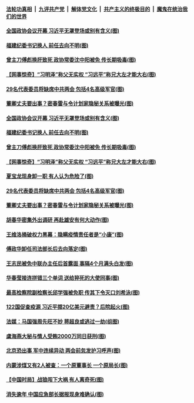 

####  [法轮功真相](../../../../basic/blob/master/README.md?t=05212301) &nbsp;|&nbsp; [九评共产党](../../../../9ping.md/blob/master/README.md?t=05212301) &nbsp;|&nbsp; [解体党文化](../../../../jtdwh.md/blob/master/README.md?t=05212301)  &nbsp;|&nbsp; [共产主义的终极目的](../../../../gczydzjmd.md/blob/master/README.md?t=05212301) &nbsp;|&nbsp; [魔鬼在统治我们的世界](../../../../mgztzwmdsj.md/blob/master/README.md?t=05212301) 

#### [全国政协会议开幕 习近平无罩登场或别有含义(图)](../pages/p2/933954.md?t=05212301) 

#### [福建纪委书记换人 前任去向不明(图)](../pages/p2/933950.md?t=05212301) 

#### [曾主刀傅彪换肝致死 政协常委沈中阳被免 传长期吸毒(图)](../pages/p2/933932.md?t=05212301) 

#### [【网事惊奇】“习明泽”称父无实权 “习远平”称兄大左才能大右(图)](../pages/p2/933917.md?t=05212301) 

#### [29名代表委员将缺席中共两会 包括4名高级军官(图)](../pages/p2/933863.md?t=05212301) 

#### [董卿丈夫要出事？密春雷与令计划家隐秘关系被曝光(图)](../pages/p2/933835.md?t=05212301) 

#### [全国政协会议开幕 习近平无罩登场或别有含义(图)](../pages/p2/933954.md?t=05212301) 

#### [福建纪委书记换人 前任去向不明(图)](../pages/p2/933950.md?t=05212301) 

#### [曾主刀傅彪换肝致死 政协常委沈中阳被免 传长期吸毒(图)](../pages/p2/933932.md?t=05212301) 

#### [【网事惊奇】“习明泽”称父无实权 “习远平”称兄大左才能大右(图)](../pages/p2/933917.md?t=05212301) 

#### [夏宝龙现身卸一职 有人认为危险了(图)](../pages/p2/933875.md?t=05212301) 

#### [29名代表委员将缺席中共两会 包括4名高级军官(图)](../pages/p2/933863.md?t=05212301) 

#### [董卿丈夫要出事？密春雷与令计划家隐秘关系被曝光(图)](../pages/p2/933835.md?t=05212301) 

#### [胡春华密集外出调研 再赴雄安有何大动作(图)](../pages/p2/933824.md?t=05212301) 

#### [王维洛捅破权力黑幕：隐瞒疫情责任者是“小康”(图)](../pages/p2/933738.md?t=05212301) 

#### [傅政华卸任司法部长后去向落定(图)](../pages/p2/933752.md?t=05212301) 

#### [王志民被免中联办主任后首露面 事隔4个月满头白发(图)](../pages/p2/933736.md?t=05212301) 

#### [华春莹接连拼错三个单词 送给猝死的大使同事(图)](../pages/p2/933735.md?t=05212301) 

#### [最高检察院副检察长邱学强被免职 传其下令灭口刘希泳(图)](../pages/p2/933711.md?t=05212301) 

#### [122国促查疫源 习近平掷20亿美元避责？后院起火(图)](../pages/p2/933713.md?t=05212301) 

#### [法媒：马国强周先旺不妙 蒋超良或逃过一劫(组图)](../pages/p2/933663.md?t=05212301) 

#### [虞海燕大秘与情人受贿2000万同日获刑(图)](../pages/p2/933664.md?t=05212301) 

#### [北京恐出事 军中连续异动 两会前忽发护习呼声(图)](../pages/p2/933558.md?t=05212301) 

#### [内蒙涉煤又有2人被查：一个原董事长 一个原局长(图)](../pages/p2/933647.md?t=05212301) 

#### [【中国时局】战狼闯下大祸 有人离奇死(图)](../pages/p2/933553.md?t=05212301) 

#### [消失逾年 中国应急部长据报现身难确认(图)](../pages/p2/933566.md?t=05212301) 

